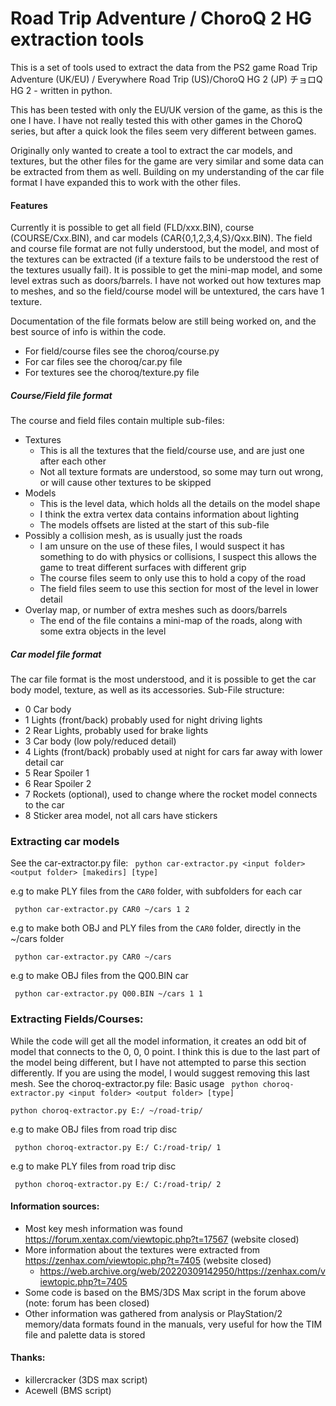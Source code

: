 # Road Trip Adventure / ChoroQ 2 HG extraction tools

This is a set of tools used to extract the data from the PS2 game Road Trip Adventure (UK/EU) / Everywhere Road Trip (US)/ChoroQ HG 2 (JP) チョロQ HG 2 - written in python. 

This has been tested with only the EU/UK version of the game, as this is the one I have. I have not really tested this with other games in the ChoroQ series, but after a quick look the files seem very different between games.

Originally only wanted to create a tool to extract the car models, and textures, but the other files for the game are very similar and some data can be extracted from them as well. Building on my understanding of the car file format I have expanded this to work with the other files. 

#### Features
Currently it is possible to get all field (FLD/xxx.BIN), course (COURSE/Cxx.BIN), and car models (CAR{0,1,2,3,4,S}/Qxx.BIN).
The field and course file format are not fully understood, but the model, and most of the textures can be extracted (if a texture fails to be understood the rest of the textures usually fail). It is possible to get the mini-map model, and some level extras such as doors/barrels. I have not worked out how textures map to meshes, and so the field/course model will be untextured, the cars have 1 texture.

Documentation of the file formats below are still being worked on, and the best source of info is within the code.
- For field/course files see the choroq/course.py
- For car files see the choroq/car.py file
- For textures see the choroq/texture.py file

##### Course/Field file format
The course and field files contain multiple sub-files:
- Textures
  - This is all the textures that the field/course use, and are just one after each other
  - Not all texture formats are understood, so some may turn out wrong, or will cause other textures to be skipped
- Models
  - This is the level data, which holds all the details on the model shape
  - I think the extra vertex data contains information about lighting
  - The models offsets are listed at the start of this sub-file
- Possibly a collision mesh, as is usually just the roads
  - I am unsure on the use of these files, I would suspect it has something to do with physics or collisions, I suspect this allows the game to treat different surfaces with different grip
  - The course files seem to only use this to hold a copy of the road
  - The field files seem to use this section for most of the level in lower detail
- Overlay map, or number of extra meshes such as doors/barrels
  - The end of the file contains a mini-map of the roads, along with some extra objects in the level

##### Car model file format
The car file format is the most understood, and it is possible to get the car body model, texture, as well as its accessories.
Sub-File structure:
- 0 Car body
- 1 Lights (front/back) probably used for night driving lights
- 2 Rear Lights, probably used for brake lights
- 3 Car body (low poly/reduced detail)
- 4 Lights (front/back) probably used at night for cars far away with lower detail car
- 5 Rear Spoiler 1
- 6 Rear Spoiler 2
- 7 Rockets (optional), used to change where the rocket model connects to the car
- 8 Sticker area model, not all cars have stickers

### Extracting car models
See the car-extractor.py file:
``` python car-extractor.py <input folder> <output folder> [makedirs] [type]```

e.g to make PLY files from the `CAR0` folder, with subfolders for each car

``` python car-extractor.py CAR0 ~/cars 1 2```

e.g to make both OBJ and PLY files from the `CAR0` folder, directly in the ~/cars folder

``` python car-extractor.py CAR0 ~/cars```

e.g to make OBJ files from the Q00.BIN car

``` python car-extractor.py Q00.BIN ~/cars 1 1```

### Extracting Fields/Courses:
While the code will get all the model information, it creates an odd bit of model that connects to the 0, 0, 0 point. I think this is due to the last part of the model being different, but I have not attempted to parse this section differently. If you are using the model, I would suggest removing this last mesh.
See the choroq-extractor.py file:
Basic usage
``` python choroq-extractor.py <input folder> <output folder> [type]```

``` python choroq-extractor.py E:/ ~/road-trip/ ```

e.g to make OBJ files from road trip disc

``` python choroq-extractor.py E:/ C:/road-trip/ 1```

e.g to make PLY files from road trip disc

``` python choroq-extractor.py E:/ C:/road-trip/ 2```


#### Information sources:

- Most key mesh information was found https://forum.xentax.com/viewtopic.php?t=17567 (website closed)
- More information about the textures were extracted from https://zenhax.com/viewtopic.php?t=7405 (website closed)
  - https://web.archive.org/web/20220309142950/https://zenhax.com/viewtopic.php?t=7405
- Some code is based on the BMS/3DS Max script in the forum above (note: forum has been closed)
- Other information was gathered from analysis or PlayStation/2 memory/data formats found in the manuals, very useful for how the TIM file and palette data is stored

#### Thanks:
- killercracker (3DS max script)
- Acewell (BMS script)
